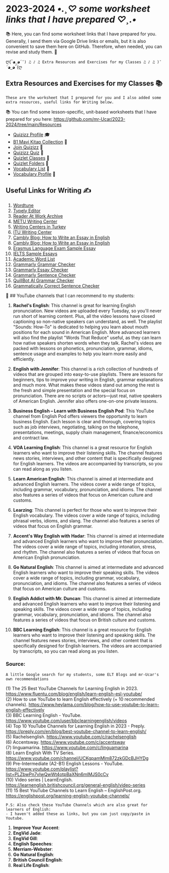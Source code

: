 # 2023-2024   *•.¸♡ some worksheet links that I have prepared ♡¸.•*


📚 Here, you can find some worksheet links that I have prepared for you. Generally, I send them via Google Drive links or emails, but it is also convenient to save them here on GitHub. Therefore, when needed, you can revise and study them. 📝

ღ(¯`◕‿◕´¯) ♫ ♪ ♫ Extra Resources and Exercises for my Classes ♫ ♪ ♫ )¯´◕‿◕`¯(ღ
## Extra Resources and Exercises for my Classes 📚
 ``These are the worksheet that I prepared for you and I also added some extra resources, useful links for Writing below.``

 📚 You can find some lesson-specific, unit-based worksheets that I have prepared for you here: https://github.com/mr-Ucar/2023-2024/tree/main/Resources

- [Quizizz Profile](https://quizizz.com/profile/5fe0a986ef25c1001ba68262?section=library) 🎓
- [B1 Mavi Kitap Collection](https://quizizz.com/admin/my-library/collections/5fe43e2f6ec711001c9da551) 📘
- [Join Quizizz](https://quizizz.com/join?gc=71792793) 🤝
- [Quizizz Quiz](https://quizizz.com/admin/quiz/63e12637b34b8a001f73d594) 📝
- [Quizlet Classes](https://quizlet.com/myonline_repo/classes) 🏫
- [Quizlet Folders](https://quizlet.com/myonline_repo/folders) 📁
- [Vocabulary List](https://www.vocabulary.com/lists/1418074) 📖
- [Vocabulary Profile](https://www.vocabulary.com/profiles/A0FYQKL0CCYKLC) 👤


## Useful Links for Writing ✍️

1. [Wordtune](https://www.wordtune.com/)
2. [Typely Editor](https://editor.typely.com/)
3. [Reader At Work Archive](https://web.archive.org/pdf/search/%22Reader%20At%20Work%22)
4. [METU Writing Center](https://awc.metu.edu.tr/)
5. [Writing Centers in Turkey](https://awc.metu.edu.tr/en/writing-centers-turkey)
6. [ITU Writing Center](https://writing.itu.edu.tr/?page_id=19)
7. [Cambly Blog: How to Write an Essay in English](https://blog.cambly.com/tr/ingilizce-essay-nasil-yazilir/)
8. [Cambly Blog: How to Write an Essay in English](https://blog.cambly.com/tr/ingilizce-essay-nasil-yazilir/)
9. [Erasmus Language Exam Sample Essay](https://erasmus.yasar.edu.tr/wp-content/uploads/2014/01/ERASMUS-LANGUAGE-EXAM-Writing-Sample-Essay.pdf)
10. [IELTS Sample Essays](https://www.ieltsbuddy.com/ielts-sample-essays.html)
11. [Academic Word List](https://www.ieltsbuddy.com/academic-word-list.html)
12. [Grammarly Grammar Checker](https://www.grammarly.com/grammar-check)
13. [Grammarly Essay Checker](https://www.grammarly.com/essay-checker)
14. [Grammarly Sentence Checker](https://www.grammarly.com/sentence-checker)
15. [QuillBot AI Grammar Checker](https://quillbot.com/grammar-check)
16. [Grammatically Correct Sentence Checker](https://www.sentencechecker.org/grammatically-correct-sentence-checker)

👋  ## YouTube channels that I can recommend to my students:

1. **Rachel's English**: This channel is great for learning English pronunciation. New videos are uploaded every Tuesday, so you'll never run short of learning content. Plus, all the video lessons have closed captioning so non-native speakers can understand, as well. The playlist "Sounds: How-To" is dedicated to helping you learn about mouth positions for each sound in American English. More advanced learners will also find the playlist "Words That Reduce" useful, as they can learn how native speakers shorten words when they talk. Rachel's videos are packed with lessons on phonetics, pronunciation, grammar, idioms, sentence usage and examples to help you learn more easily and efficiently. 

2. **English with Jennifer**: This channel is a rich collection of hundreds of videos that are grouped into easy-to-use playlists. There are lessons for beginners, tips to improve your writing in English, grammar explanations and much more. What makes these videos stand out among the rest is the fresh and simple presentation and the special focus on pronunciation. There are no scripts or actors—just real, native speakers of American English. Jennifer also offers one-on-one private lessons. 

3. **Business English – Learn with Business English Pod**: This YouTube channel from English Pod offers viewers the opportunity to learn business English. Each lesson is clear and thorough, covering topics such as job interviews, negotiating, talking on the telephone, presentations, meetings, supply chain management, finance/economics and contract law. 

4. **VOA Learning English**: This channel is a great resource for English learners who want to improve their listening skills. The channel features news stories, interviews, and other content that is specifically designed for English learners. The videos are accompanied by transcripts, so you can read along as you listen. 

5. **Learn American English**: This channel is aimed at intermediate and advanced English learners. The videos cover a wide range of topics, including grammar, vocabulary, pronunciation, and idioms. The channel also features a series of videos that focus on American culture and customs. 

6. **Learzing**: This channel is perfect for those who want to improve their English vocabulary. The videos cover a wide range of topics, including phrasal verbs, idioms, and slang. The channel also features a series of videos that focus on English grammar. 

7. **Accent's Way English with Hadar**: This channel is aimed at intermediate and advanced English learners who want to improve their pronunciation. The videos cover a wide range of topics, including intonation, stress, and rhythm. The channel also features a series of videos that focus on American English pronunciation. 

8. **Go Natural English**: This channel is aimed at intermediate and advanced English learners who want to improve their speaking skills. The videos cover a wide range of topics, including grammar, vocabulary, pronunciation, and idioms. The channel also features a series of videos that focus on American culture and customs. 

9. **English Addict with Mr. Duncan**: This channel is aimed at intermediate and advanced English learners who want to improve their listening and speaking skills. The videos cover a wide range of topics, including grammar, vocabulary, pronunciation, and idioms. The channel also features a series of videos that focus on British culture and customs. 

10. **BBC Learning English**: This channel is a great resource for English learners who want to improve their listening and speaking skills. The channel features news stories, interviews, and other content that is specifically designed for English learners. The videos are accompanied by transcripts, so you can read along as you listen. 

### Source: 
````A little Google search for my students, some ELT Blogs and mr-Ucar's own recommendations````

(1) The 25 Best YouTube Channels for Learning English in 2023. https://www.fluentu.com/blog/english/learn-english-esl-youtube/ </br>
(2) How to use YouTube to learn English effectively (+ 10 recommended channels). https://www.heylama.com/blog/how-to-use-youtube-to-learn-english-effectively </br>
(3) BBC Learning English - YouTube. https://www.youtube.com/user/bbclearningenglish/videos </br>
(4) Top 10 YouTube Channels for Learning English in 2023 - Preply. https://preply.com/en/blog/best-youtube-channel-to-learn-english/ </br>
(5) Rachelsenglish. https://www.youtube.com/c/rachelsenglish </br>
(6) Accentsway. https://www.youtube.com/c/accentsway </br>
(7) linguamarina. https://www.youtube.com/c/linguamarina </br>
(8) Learn English With TV Series. https://www.youtube.com/channel/UCKgpamMlm872zkGDcBJHYDg </br>
(9) Pre-Intermediate (A2-B1) English Lessons - YouTube. https://www.youtube.com/playlist?list=PLZbwPn7vIwQwWt4otpBaXNn6mlMJS0cCv </br>
(10) Video series | LearnEnglish. https://learnenglish.britishcouncil.org/general-english/video-series </br>
(11) 15 Best YouTube Channels to Learn English – EnglishPost.org. https://englishpost.org/learning-english-youtube-channels/ </br>

````
P.S: Also check these YouTube Channels which are also great for learners of English:
- I haven't added these as links, but you can just copy/paste in Youtube.
````

1. **Improve Your Accent**: 
2. **EngVid Jade**: 
3. **EngVid Gill**: 
4. **English Speeches**: 
5. **Merriam-Webster**: 
6. **Go Natural English**: 
7. **British Council English**: 
8. **Real Life English**: 


